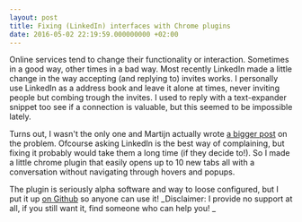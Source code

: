 ```yaml
---
layout: post
title: Fixing (LinkedIn) interfaces with Chrome plugins
date: 2016-05-02 22:19:59.000000000 +02:00
---
```

Online services tend to change their functionality or interaction. Sometimes in a good way, other times in a bad way. Most recently LinkedIn made a little change in the way accepting (and replying to) invites works. I personally use LinkedIn as a address book and leave it alone at times, never inviting people but combing trough the invites. I used to reply with a text-expander snippet too see if a connection is valuable, but this seemed to be impossible lately.

Turns out, I wasn't the only one and Martijn actually wrote [a bigger post](https://www.linkedin.com/pulse/dear-linkedin-please-dont-make-me-quit-your-services-martijn-aslander?trk=prof-post) on the problem. Ofcourse asking LinkedIn is the best way of complaining, but fixing it probably would take them a long time (if they decide to!). So I made a little chrome plugin that easily opens up to 10 new tabs all with a conversation without navigating through hovers and popups.

The plugin is seriously alpha software and way to loose configured, but I put it up [on Github](https://github.com/jplattel/linkedin-invite-opener) so anyone can use it! _Disclaimer: I provide no support at all, if you still want it, find someone who can help you! _